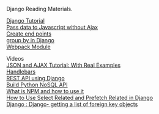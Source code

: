 Django Reading Materials.

<a href="https://developer.mozilla.org/en-US/docs/Learn/Server-side/Django">  Django Tutorial </a> <br>
<a href="https://www.hacksoft.io/blog/quick-and-dirty-django-passing-data-to-javascript-without-ajax"> Pass data to Javascript without Ajax</a><br>
<a href="https://www.caktusgroup.com/blog/2019/02/01/creating-api-endpoint-django-rest-framework/"> Create end points </a> <br>
<a href="https://simpleisbetterthancomplex.com/tutorial/2016/12/06/how-to-create-group-by-queries.html"> group by in Django </a> <br>
<a href="https://webpack.js.org/configuration/module/"> Webpack Module </a>


Videos<br>
<a href="https://www.youtube.com/watch?v=rJesac0_Ftw"> JSON and AJAX Tutorial: With Real Examples </a> <br>
<a href="https://www.youtube.com/watch?v=wSNa5b1mS5Y"> Handlebars </a> <br>
<a href="https://www.youtube.com/watch?v=mlr9BF4JomE"> REST API using Django </a><br>
<a href="https://www.youtube.com/watch?v=Ob3j81-UV0c"> Build Python NoSQL API </a><br>
<a href="https://www.youtube.com/watch?v=8Rmj5UY5mJk"> What is NPM and how to use it </a><br>
<a href="https://www.youtube.com/watch?v=TzgZBg7oXNA&t=481s"> How to Use Select Related and Prefetch Related in Django </a><br>
<a href="https://www.youtube.com/watch?v=ZC0iZtHCiHQ"> Django : Django- getting a list of foreign key objects </a>


